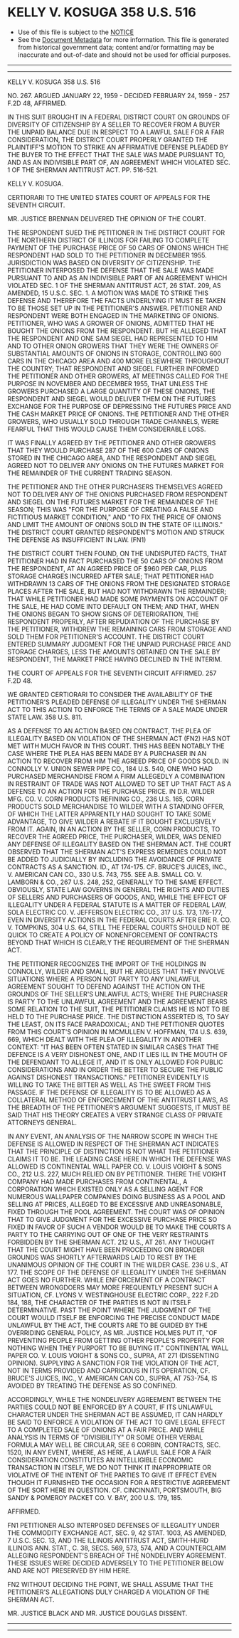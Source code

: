 ---
---

# KELLY V. KOSUGA 358 U.S. 516

* Use of this file is subject to the [NOTICE](https://github.com/publicdocs/notice/blob/master/NOTICE)
* See the [Document Metadata](../../../) for more information.
  This file is generated from historical government data; content and/or formatting may be inaccurate and out-of-date and should not be used for official purposes.

----------
----------

KELLY V. KOSUGA 358 U.S. 516

NO. 267.  ARGUED JANUARY 22, 1959 - DECIDED FEBRUARY 24, 1959 - 257 F.2D 48, AFFIRMED.

IN THIS SUIT BROUGHT IN A FEDERAL DISTRICT COURT ON GROUNDS OF DIVERSITY OF CITIZENSHIP BY A SELLER TO RECOVER FROM A BUYER THE UNPAID BALANCE DUE IN RESPECT TO A LAWFUL SALE FOR A FAIR CONSIDERATION, THE DISTRICT COURT PROPERLY GRANTED THE PLAINTIFF'S MOTION TO STRIKE AN AFFIRMATIVE DEFENSE PLEADED BY THE BUYER TO THE EFFECT THAT THE SALE WAS MADE PURSUANT TO, AND AS AN INDIVISIBLE PART OF, AN AGREEMENT WHICH VIOLATED SEC. 1 OF THE SHERMAN ANTITRUST ACT.  PP. 516-521.

KELLY V. KOSUGA.

CERTIORARI TO THE UNITED STATES COURT OF APPEALS FOR THE SEVENTH CIRCUIT.

MR. JUSTICE BRENNAN DELIVERED THE OPINION OF THE COURT.

THE RESPONDENT SUED THE PETITIONER IN THE DISTRICT COURT FOR THE NORTHERN DISTRICT OF ILLINOIS FOR FAILING TO COMPLETE PAYMENT OF THE PURCHASE PRICE OF 50 CARS OF ONIONS WHICH THE RESPONDENT HAD SOLD TO THE PETITIONER IN DECEMBER 1955.  JURISDICTION WAS BASED ON DIVERSITY OF CITIZENSHIP.  THE PETITIONER INTERPOSED THE DEFENSE THAT THE SALE WAS MADE PURSUANT TO AND AS AN INDIVISIBLE PART OF AN AGREEMENT WHICH VIOLATED SEC. 1 OF THE SHERMAN ANTITRUST ACT, 26 STAT. 209, AS AMENDED, 15 U.S.C. SEC. 1.  A MOTION WAS MADE TO STRIKE THIS DEFENSE AND THEREFORE THE FACTS UNDERLYING IT MUST BE TAKEN TO BE THOSE SET UP IN THE PETITIONER'S ANSWER.  PETITIONER AND RESPONDENT WERE BOTH ENGAGED IN THE MARKETING OF ONIONS.  PETITIONER, WHO WAS A GROWER OF ONIONS, ADMITTED THAT HE BOUGHT THE ONIONS FROM THE RESPONDENT.  BUT HE ALLEGED THAT THE RESPONDENT AND ONE SAM SIEGEL HAD REPRESENTED TO HIM AND TO OTHER ONION GROWERS THAT THEY WERE THE OWNERS OF SUBSTANTIAL AMOUNTS OF ONIONS IN STORAGE, CONTROLLING 600 CARS IN THE CHICAGO AREA AND 400 MORE ELSEWHERE THROUGHOUT THE COUNTRY; THAT RESPONDENT AND SIEGEL FURTHER INFORMED THE PETITIONER AND OTHER GROWERS, AT MEETINGS CALLED FOR THE PURPOSE IN NOVEMBER AND DECEMBER 1955, THAT UNLESS THE GROWERS PURCHASED A LARGE QUANTITY OF THESE ONIONS, THE RESPONDENT AND SIEGEL WOULD DELIVER THEM ON THE FUTURES EXCHANGE FOR THE PURPOSE OF DEPRESSING THE FUTURES PRICE AND THE CASH MARKET PRICE OF ONIONS.  THE PETITIONER AND THE OTHER GROWERS, WHO USUALLY SOLD THROUGH TRADE CHANNELS, WERE FEARFUL THAT THIS WOULD CAUSE THEM CONSIDERABLE LOSS.

IT WAS FINALLY AGREED BY THE PETITIONER AND OTHER GROWERS THAT THEY WOULD PURCHASE 287 OF THE 600 CARS OF ONIONS STORED IN THE CHICAGO AREA, AND THE RESPONDENT AND SIEGEL AGREED NOT TO DELIVER ANY ONIONS ON THE FUTURES MARKET FOR THE REMAINDER OF THE CURRENT TRADING SEASON.

THE PETITIONER AND THE OTHER PURCHASERS THEMSELVES AGREED NOT TO DELIVER ANY OF THE ONIONS PURCHASED FROM RESPONDENT AND SIEGEL ON THE FUTURES MARKET FOR THE REMAINDER OF THE SEASON; THIS WAS "FOR THE PURPOSE OF CREATING A FALSE AND FICTITIOUS MARKET CONDITION," AND "TO FIX THE PRICE OF ONIONS AND LIMIT THE AMOUNT OF ONIONS SOLD IN THE STATE OF ILLINOIS."  THE DISTRICT COURT GRANTED RESPONDENT'S MOTION AND STRUCK THE DEFENSE AS INSUFFICIENT IN LAW.  (FN1)

THE DISTRICT COURT THEN FOUND, ON THE UNDISPUTED FACTS, THAT PETITIONER HAD IN FACT PURCHASED THE 50 CARS OF ONIONS FROM THE RESPONDENT, AT AN AGREED PRICE OF $960 PER CAR, PLUS STORAGE CHARGES INCURRED AFTER SALE; THAT PETITIONER HAD WITHDRAWN 13 CARS OF THE ONIONS FROM THE DESIGNATED STORAGE PLACES AFTER THE SALE, BUT HAD NOT WITHDRAWN THE REMAINDER; THAT WHILE PETITIONER HAD MADE SOME PAYMENTS ON ACCOUNT OF THE SALE, HE HAD COME INTO DEFAULT ON THEM; AND THAT, WHEN THE ONIONS BEGAN TO SHOW SIGNS OF DETERIORATION, THE RESPONDENT PROPERLY, AFTER REPUDIATION OF THE PURCHASE BY THE PETITIONER, WITHDREW THE REMAINING CARS FROM STORAGE AND SOLD THEM FOR PETITIONER'S ACCOUNT.  THE DISTRICT COURT ENTERED SUMMARY JUDGMENT FOR THE UNPAID PURCHASE PRICE AND STORAGE CHARGES, LESS THE AMOUNTS OBTAINED ON THE SALE BY RESPONDENT, THE MARKET PRICE HAVING DECLINED IN THE INTERIM.

THE COURT OF APPEALS FOR THE SEVENTH CIRCUIT AFFIRMED.  257 F.2D 48.

WE GRANTED CERTIORARI TO CONSIDER THE AVAILABILITY OF THE PETITIONER'S PLEADED DEFENSE OF ILLEGALITY UNDER THE SHERMAN ACT TO THIS ACTION TO ENFORCE THE TERMS OF A SALE MADE UNDER STATE LAW.  358 U.S. 811.

AS A DEFENSE TO AN ACTION BASED ON CONTRACT, THE PLEA OF ILLEGALITY BASED ON VIOLATION OF THE SHERMAN ACT (FN2) HAS NOT MET WITH MUCH FAVOR IN THIS COURT.  THIS HAS BEEN NOTABLY THE CASE WHERE THE PLEA HAS BEEN MADE BY A PURCHASER IN AN ACTION TO RECOVER FROM HIM THE AGREED PRICE OF GOODS SOLD.  IN CONNOLLY V. UNION SEWER PIPE CO., 184 U.S. 540, ONE WHO HAD PURCHASED MERCHANDISE FROM A FIRM ALLEGEDLY A COMBINATION IN RESTRAINT OF TRADE WAS NOT ALLOWED TO SET UP THAT FACT AS A DEFENSE TO AN ACTION FOR THE PURCHASE PRICE.  IN D.R. WILDER MFG. CO. V. CORN PRODUCTS REFINING CO., 236 U.S. 165, CORN PRODUCTS SOLD MERCHANDISE TO WILDER WITH A STANDING OFFER, OF WHICH THE LATTER APPARENTLY HAD SOUGHT TO TAKE SOME ADVANTAGE, TO GIVE WILDER A REBATE IF IT BOUGHT EXCLUSIVELY FROM IT.  AGAIN, IN AN ACTION BY THE SELLER, CORN PRODUCTS, TO RECOVER THE AGREED PRICE, THE PURCHASER, WILDER, WAS DENIED ANY DEFENSE OF ILLEGALITY BASED ON THE SHERMAN ACT.  THE COURT OBSERVED THAT THE SHERMAN ACT'S EXPRESS REMEDIES COULD NOT BE ADDED TO JUDICIALLY BY INCLUDING THE AVOIDANCE OF PRIVATE CONTRACTS AS A SANCTION.  ID., AT 174-175.  CF. BRUCE'S JUICES, INC., V. AMERICAN CAN CO., 330 U.S. 743, 755.  SEE A.B. SMALL CO. V. LAMBORN & CO., 267 U.S. 248, 252, GENERALLY TO THE SAME EFFECT.  OBVIOUSLY, STATE LAW GOVERNS IN GENERAL THE RIGHTS AND DUTIES OF SELLERS AND PURCHASERS OF GOODS, AND, WHILE THE EFFECT OF ILLEGALITY UNDER A FEDERAL STATUTE IS A MATTER OF FEDERAL LAW, SOLA ELECTRIC CO. V. JEFFERSON ELECTRIC CO., 317 U.S. 173, 176-177, EVEN IN DIVERSITY ACTIONS IN THE FEDERAL COURTS AFTER ERIE R. CO. V. TOMPKINS, 304 U.S. 64, STILL THE FEDERAL COURTS SHOULD NOT BE QUICK TO CREATE A POLICY OF NONENFORCEMENT OF CONTRACTS BEYOND THAT WHICH IS CLEARLY THE REQUIREMENT OF THE SHERMAN ACT.

THE PETITIONER RECOGNIZES THE IMPORT OF THE HOLDINGS IN CONNOLLY, WILDER AND SMALL, BUT HE ARGUES THAT THEY INVOLVE SITUATIONS WHERE A PERSON NOT PARTY TO ANY UNLAWFUL AGREEMENT SOUGHT TO DEFEND AGAINST THE ACTION ON THE GROUNDS OF THE SELLER'S UNLAWFUL ACTS; WHERE THE PURCHASER IS PARTY TO THE UNLAWFUL AGREEMENT AND THE AGREEMENT BEARS SOME RELATION TO THE SUIT, THE PETITIONER CLAIMS HE IS NOT TO BE HELD TO THE PURCHASE PRICE.  THE DISTINCTION ASSERTED IS, TO SAY THE LEAST, ON ITS FACE PARADOXICAL; AND THE PETITIONER QUOTES FROM THIS COURT'S OPINION IN MCMULLEN V. HOFFMAN, 174 U.S. 639, 669, WHICH DEALT WITH THE PLEA OF ILLEGALITY IN ANOTHER CONTEXT:  "IT HAS BEEN OFTEN STATED IN SIMILAR CASES THAT THE DEFENCE IS A VERY DISHONEST ONE, AND IT LIES ILL IN THE MOUTH OF THE DEFENDANT TO ALLEGE IT, AND IT IS ONLY ALLOWED FOR PUBLIC CONSIDERATIONS AND IN ORDER THE BETTER TO SECURE THE PUBLIC AGAINST DISHONEST TRANSACTIONS."  PETITIONER EVIDENTLY IS WILLING TO TAKE THE BITTER AS WELL AS THE SWEET FROM THIS PASSAGE.  IF THE DEFENSE OF ILLEGALITY IS TO BE ALLOWED AS A COLLATERAL METHOD OF ENFORCEMENT OF THE ANTITRUST LAWS, AS THE BREADTH OF THE PETITIONER'S ARGUMENT SUGGESTS, IT MUST BE SAID THAT HIS THEORY CREATES A VERY STRANGE CLASS OF PRIVATE ATTORNEYS GENERAL.

IN ANY EVENT, AN ANALYSIS OF THE NARROW SCOPE IN WHICH THE DEFENSE IS ALLOWED IN RESPECT OF THE SHERMAN ACT INDICATES THAT THE PRINCIPLE OF DISTINCTION IS NOT WHAT THE PETITIONER CLAIMS IT TO BE. THE LEADING CASE HERE IN WHICH THE DEFENSE WAS ALLOWED IS CONTINENTAL WALL PAPER CO. V. LOUIS VOIGHT & SONS CO., 212 U.S. 227, MUCH RELIED ON BY PETITIONER.  THERE THE VOIGHT COMPANY HAD MADE PURCHASES FROM CONTINENTAL, A CORPORATION WHICH EXISTED ONLY AS A SELLING AGENT FOR NUMEROUS WALLPAPER COMPANIES DOING BUSINESS AS A POOL AND SELLING AT PRICES, ALLEGED TO BE EXCESSIVE AND UNREASONABLE, FIXED THROUGH THE POOL AGREEMENT.  THE COURT WAS OF OPINION THAT TO GIVE JUDGMENT FOR THE EXCESSIVE PURCHASE PRICE SO FIXED IN FAVOR OF SUCH A VENDOR WOULD BE TO MAKE THE COURTS A PARTY TO THE CARRYING OUT OF ONE OF THE VERY RESTRAINTS FORBIDDEN BY THE SHERMAN ACT.  212 U.S., AT 261.  ANY THOUGHT THAT THE COURT MIGHT HAVE BEEN PROCEEDING ON BROADER GROUNDS WAS SHORTLY AFTERWARDS LAID TO REST BY THE UNANIMOUS OPINION OF THE COURT IN THE WILDER CASE.  236 U.S., AT 177.  THE SCOPE OF THE DEFENSE OF ILLEGALITY UNDER THE SHERMAN ACT GOES NO FURTHER.  WHILE ENFORCEMENT OF A CONTRACT BETWEEN WRONGDOERS MAY MORE FREQUENTLY PRESENT SUCH A SITUATION, CF. LYONS V. WESTINGHOUSE ELECTRIC CORP., 222 F.2D 184, 188, THE CHARACTER OF THE PARTIES IS NOT IN ITSELF DETERMINATIVE.  PAST THE POINT WHERE THE JUDGMENT OF THE COURT WOULD ITSELF BE ENFORCING THE PRECISE CONDUCT MADE UNLAWFUL BY THE ACT, THE COURTS ARE TO BE GUIDED BY THE OVERRIDING GENERAL POLICY, AS MR. JUSTICE HOLMES PUT IT, "OF PREVENTING PEOPLE FROM GETTING OTHER PEOPLE'S PROPERTY FOR NOTHING WHEN THEY PURPORT TO BE BUYING IT."  CONTINENTAL WALL PAPER CO. V. LOUIS VOIGHT & SONS CO., SUPRA, AT 271 (DISSENTING OPINION).  SUPPLYING A SANCTION FOR THE VIOLATION OF THE ACT, NOT IN TERMS PROVIDED AND CAPRICIOUS IN ITS OPERATION, CF. BRUCE'S JUICES, INC., V. AMERICAN CAN CO., SUPRA, AT 753-754, IS AVOIDED BY TREATING THE DEFENSE AS SO CONFINED.

ACCORDINGLY, WHILE THE NONDELIVERY AGREEMENT BETWEEN THE PARTIES COULD NOT BE ENFORCED BY A COURT, IF ITS UNLAWFUL CHARACTER UNDER THE SHERMAN ACT BE ASSUMED, IT CAN HARDLY BE SAID TO ENFORCE A VIOLATION OF THE ACT TO GIVE LEGAL EFFECT TO A COMPLETED SALE OF ONIONS AT A FAIR PRICE.  AND WHILE ANALYSIS IN TERMS OF "DIVISIBILITY" OR SOME OTHER VERBAL FORMULA MAY WELL BE CIRCULAR, SEE 6 CORBIN, CONTRACTS, SEC. 1520, IN ANY EVENT, WHERE, AS HERE, A LAWFUL SALE FOR A FAIR CONSIDERATION CONSTITUTES AN INTELLIGIBLE ECONOMIC TRANSACTION IN ITSELF, WE DO NOT THINK IT INAPPROPRIATE OR VIOLATIVE OF THE INTENT OF THE PARTIES TO GIVE IT EFFECT EVEN THOUGH IT FURNISHED THE OCCASION FOR A RESTRICTIVE AGREEMENT OF THE SORT HERE IN QUESTION.  CF. CINCINNATI, PORTSMOUTH, BIG SANDY & POMEROY PACKET CO. V. BAY, 200 U.S. 179, 185.

AFFIRMED.

FN1  PETITIONER ALSO INTERPOSED DEFENSES OF ILLEGALITY UNDER THE COMMODITY EXCHANGE ACT, SEC. 9, 42 STAT. 1003, AS AMENDED, 7 U.S.C. SEC. 13, AND THE ILLINOIS ANTITRUST ACT, SMITH-HURD ILLINOIS ANN. STAT., C. 38, SECS. 569, 573, 574, AND A COUNTERCLAIM ALLEGING RESPONDENT'S BREACH OF THE NONDELIVERY AGREEMENT.  THESE ISSUES WERE DECIDED ADVERSELY TO THE PETITIONER BELOW AND ARE NOT PRESERVED BY HIM HERE.

FN2  WITHOUT DECIDING THE POINT, WE SHALL ASSUME THAT THE PETITIONER'S ALLEGATIONS DULY CHARGED A VIOLATION OF THE SHERMAN ACT.

MR. JUSTICE BLACK AND MR. JUSTICE DOUGLAS DISSENT.


----------
----------

